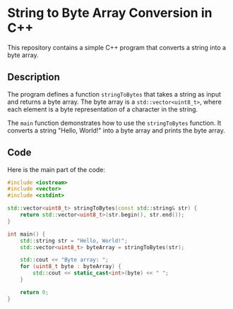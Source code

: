 # String to Byte Array Conversion in C++

This repository contains a simple C++ program that converts a string into a byte array.

## Description

The program defines a function `stringToBytes` that takes a string as input and returns a byte array. The byte array is a `std::vector<uint8_t>`, where each element is a byte representation of a character in the string.

The `main` function demonstrates how to use the `stringToBytes` function. It converts a string "Hello, World!" into a byte array and prints the byte array.

## Code

Here is the main part of the code:

```cpp
#include <iostream>
#include <vector>
#include <cstdint>

std::vector<uint8_t> stringToBytes(const std::string& str) {
    return std::vector<uint8_t>(str.begin(), str.end());
}

int main() {
    std::string str = "Hello, World!";
    std::vector<uint8_t> byteArray = stringToBytes(str);

    std::cout << "Byte array: ";
    for (uint8_t byte : byteArray) {
        std::cout << static_cast<int>(byte) << " ";
    }

    return 0;
}
